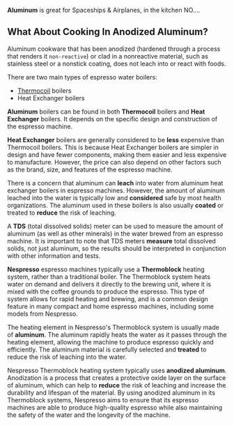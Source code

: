 **Aluminum** is great for Spaceships & Airplanes, in the kitchen NO....  
  
## What About Cooking In Anodized Aluminum?
Aluminum cookware that has been anodized (hardened through a process that renders it `non-reactive`) or clad in a nonreactive material, such as stainless steel or a nonstick coating, does not leach into or react with foods.  

There are two main types of espresso water boilers:
* [Thermocoil](https://www.youtube.com/watch?v=379YtdIRpRU) boilers
* Heat Exchanger boilers

**Aluminum** boilers can be found in both **Thermocoil** boilers and **Heat Exchanger** boilers. It depends on the specific design and construction of the espresso machine.

**Heat Exchanger** boilers are generally considered to be **less** expensive than Thermocoil boilers. This is because Heat Exchanger boilers are simpler in design and have fewer components, making them easier and less expensive to manufacture. However, the price can also depend on other factors such as the brand, size, and features of the espresso machine.

There is a concern that aluminum can **leach** into water from aluminum heat exchanger boilers in espresso machines. However, the amount of aluminum leached into the water is typically low and **considered** safe by most health organizations. The aluminum used in these boilers is also usually **coated** or treated to **reduce** the risk of leaching.  

A **TDS** (total dissolved solids) meter can be used to measure the amount of aluminum (as well as other minerals) in the water brewed from an espresso machine. It is important to note that TDS meters **measure** total dissolved solids, not just aluminum, so the results should be interpreted in conjunction with other information and tests.  

**Nespresso** espresso machines typically use a **Thermoblock** heating system, rather than a traditional boiler. The Thermoblock system heats water on demand and delivers it directly to the brewing unit, where it is mixed with the coffee grounds to produce the espresso. This type of system allows for rapid heating and brewing, and is a common design feature in many compact and home espresso machines, including some models from Nespresso.  

The heating element in Nespresso's Thermoblock system is usually made of **aluminum**. The aluminum rapidly heats the water as it passes through the heating element, allowing the machine to produce espresso quickly and efficiently. The aluminum material is carefully selected and **treated** to reduce the risk of leaching into the water.  

Nespresso Thermoblock heating system typically uses **anodized aluminum**. Anodization is a process that creates a protective oxide layer on the surface of aluminum, which can help to **reduce** the risk of leaching and increase the durability and lifespan of the material. By using anodized aluminum in its Thermoblock systems, Nespresso aims to ensure that its espresso machines are able to produce high-quality espresso while also maintaining the safety of the water and the longevity of the machine.  